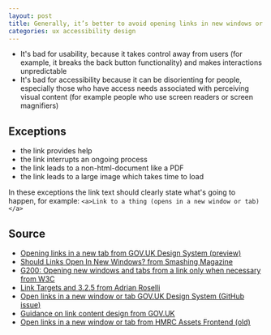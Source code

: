 ```yaml
---
layout: post
title: Generally, it’s better to avoid opening links in new windows or tabs
categories: ux accessibility design
---
```


- It's bad for usability, because it takes control away from users (for example, it breaks the back button functionality) and makes interactions unpredictable
- It's bad for accessibility because it can be disorienting for people, especially those who have access needs associated with perceiving visual content (for example people who use screen readers or screen magnifiers)

## Exceptions

- the link provides help
- the link interrupts an ongoing process
- the link leads to a non-html-document like a PDF
- the link leads to a large image which takes time to load

In these exceptions the link text should clearly state what's going to happen, for example: `<a>Link to a thing (opens in a new window or tab)</a>`

## Source
- [Opening links in a new tab from GOV.UK Design System (preview)](https://deploy-preview-1179--govuk-design-system-preview.netlify.app/styles/typography/#opening-links-in-a-new-tab)
- [Should Links Open In New Windows? from Smashing Magazine](https://www.smashingmagazine.com/2008/07/should-links-open-in-new-windows/)
- [G200: Opening new windows and tabs from a link only when necessary from W3C](https://www.w3.org/TR/WCAG20-TECHS/G200.html)
- [Link Targets and 3.2.5 from Adrian Roselli](https://adrianroselli.com/2020/02/link-targets-and-3-2-5.html)
- [Open links in a new window or tab GOV.UK Design System (GitHub issue)](https://github.com/alphagov/govuk-design-system/issues/935)
- [Guidance on link content design from GOV.UK](https://www.gov.uk/guidance/content-design/links)
- [Open links in a new window or tab from HMRC Assets Frontend (old)
](http://hmrc.github.io/assets-frontend/components/open-links-in-a-new-window-or-tab/index.html)